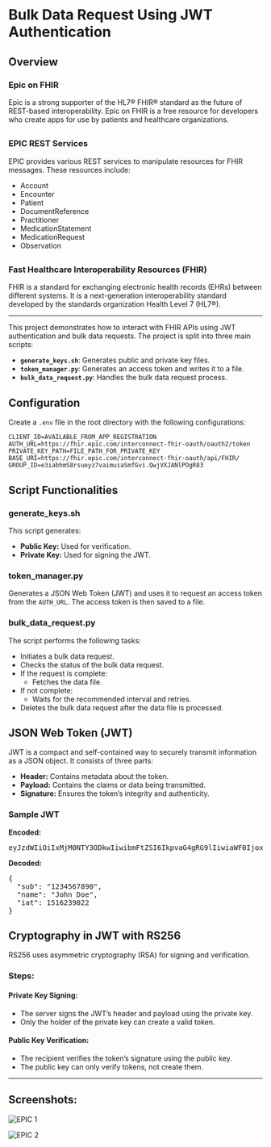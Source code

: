 # Bulk Data Request Using JWT Authentication

## Overview
### Epic on FHIR
<p>Epic is a strong supporter of the HL7® FHIR® standard as the future of REST-based interoperability. 
Epic on FHIR is a free resource for developers who create apps for use by patients and healthcare organizations.</p>

##

### EPIC REST Services
<p>EPIC provides various REST services to manipulate resources for FHIR messages. These resources include:</p>
<ul>
    <li>Account</li>
    <li>Encounter</li>
    <li>Patient</li>
    <li>DocumentReference</li>
    <li>Practitioner</li>
    <li>MedicationStatement</li>
    <li>MedicationRequest</li>
    <li>Observation</li>
</ul>

##

### Fast Healthcare Interoperability Resources (FHIR)
<p>FHIR is a standard for exchanging electronic health records (EHRs) between different systems. 
It is a next-generation interoperability standard developed by the standards organization Health Level 7 (HL7®).</p>

<hr>
This project demonstrates how to interact with FHIR APIs using JWT authentication and bulk data requests. The project is split into three main scripts:

- **`generate_keys.sh`**: Generates public and private key files.
- **`token_manager.py`**: Generates an access token and writes it to a file.
- **`bulk_data_request.py`**: Handles the bulk data request process.


## Configuration

Create a `.env` file in the root directory with the following configurations:

```plaintext
CLIENT_ID=AVAILABLE_FROM_APP_REGISTRATION
AUTH_URL=https://fhir.epic.com/interconnect-fhir-oauth/oauth2/token
PRIVATE_KEY_PATH=FILE_PATH_FOR_PRIVATE_KEY
BASE_URI=https://fhir.epic.com/interconnect-fhir-oauth/api/FHIR/
GROUP_ID=e3iabhmS8rsueyz7vaimuiaSmfGvi.QwjVXJANlPOgR83
```
<h2>Script Functionalities</h2>

<h3>generate_keys.sh</h3>
<p>This script generates:</p>
<ul>
    <li><strong>Public Key:</strong> Used for verification.</li>
    <li><strong>Private Key:</strong> Used for signing the JWT.</li>
</ul>

<h3>token_manager.py</h3>
<p>Generates a JSON Web Token (JWT) and uses it to request an access token from the <code>AUTH_URL</code>. The access token is then saved to a file.</p>

<h3>bulk_data_request.py</h3>
<p>The script performs the following tasks:</p>
<ul>
    <li>Initiates a bulk data request.</li>
    <li>Checks the status of the bulk data request.</li>
    <li>If the request is complete:
        <ul>
            <li>Fetches the data file.</li>
        </ul>
    </li>
    <li>If not complete:
        <ul>
            <li>Waits for the recommended interval and retries.</li>
        </ul>
    </li>
    <li>Deletes the bulk data request after the data file is processed.</li>
</ul>

<h2>JSON Web Token (JWT)</h2>
<p>JWT is a compact and self-contained way to securely transmit information as a JSON object. It consists of three parts:</p>
<ul>
    <li><strong>Header:</strong> Contains metadata about the token.</li>
    <li><strong>Payload:</strong> Contains the claims or data being transmitted.</li>
    <li><strong>Signature:</strong> Ensures the token’s integrity and authenticity.</li>
</ul>

<h3>Sample JWT</h3>
<p><strong>Encoded:</strong></p>
<pre>
eyJzdWIiOiIxMjM0NTY3ODkwIiwibmFtZSI6IkpvaG4gRG9lIiwiaWF0IjoxNTE2MjM5MDIyfQ
</pre>
<p><strong>Decoded:</strong></p>
<pre>
{
  "sub": "1234567890",
  "name": "John Doe",
  "iat": 1516239022
}
</pre>

<h2>Cryptography in JWT with RS256</h2>
<p>RS256 uses asymmetric cryptography (RSA) for signing and verification.</p>

<h3>Steps:</h3>

<h4>Private Key Signing:</h4>
<ul>
    <li>The server signs the JWT’s header and payload using the private key.</li>
    <li>Only the holder of the private key can create a valid token.</li>
</ul>

<h4>Public Key Verification:</h4>
<ul>
    <li>The recipient verifies the token’s signature using the public key.</li>
    <li>The public key can only verify tokens, not create them.</li>
</ul>

<hr>

<h2>Screenshots:</h2>

![EPIC 1](https://github.com/user-attachments/assets/8e016869-1124-49b4-a196-9ae3f07225e7)

![EPIC 2](https://github.com/user-attachments/assets/4def51bd-1dd4-4b26-8f42-31732cb160bb)


        
